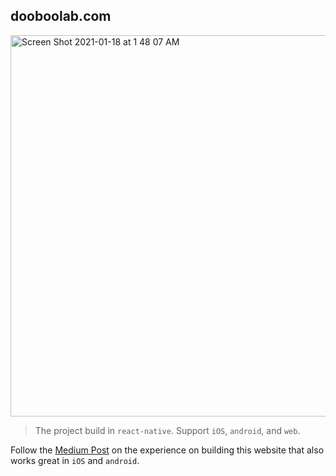 ## dooboolab.com

<a href="https://dooboolab.com"><img width="610" alt="Screen Shot 2021-01-18 at 1 48 07 AM" src="https://user-images.githubusercontent.com/27461460/104849835-428ffe00-592f-11eb-91f1-bbc285274bb0.png"></a>

> The project build in `react-native`. Support `iOS`, `android`, and `web`.

Follow the [Medium Post](https://medium.com/dooboolab/re-implement-website-with-react-native-web-d856a37779b4) on the experience on building this website that also works great in `iOS` and `android`.
